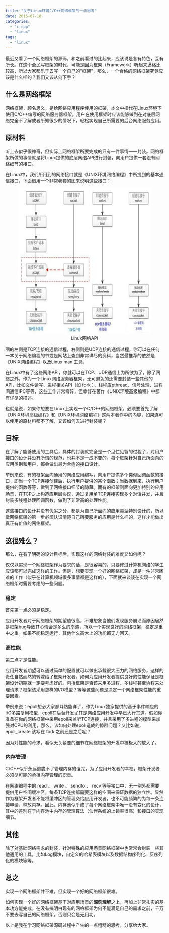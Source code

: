 ```yaml
---
title: "关于Linux环境C/C++网络框架的一点思考"
date: 2015-07-18
categories: 
  - "c-cpp"
  - "linux"
tags: 
  - "linux"
---
```


最近又看了一个网络框架的源码，和之前看过的比起来，应该说是各有特色，互有所长。在这个全民写框架的时代，可能是因为框架（Framework）听起来逼格比较高，所以大家都乐于去写一个自己的“框架”，那么，一个合格的网络框架究竟应该是什么样的？我们又该从何下手？

## 什么是网络框架

网络框架，顾名思义，是给网络应用程序使用的框架，本文中指代在Linux环境下使用C/C++编写的网络服务器框架。用户在使用框架时应该能够做到在对底层网络完全不了解或者所知很少的情况下，轻松实现自己所需要的后台网络服务应用。

## 原材料

听上去似乎很神奇，但实际上网络框架所要完成的只有一件事情——封装。网络框架所做的事情就是将Linux提供的底层网络API进行封装，向用户提供一套没有网络细节的接口。

<!--more-->

在Linux中，我们所用到的网络接口就是《UNIX环境网络编程》中所提到的基本通信接口，下面借用一个非常老套的图来说明这些接口：

<figure style="text-align: center;">
  <img src="/assets/images/showimage-10058343-10009581-022efe34cc941f7b1383e7e0805673f9.jpg" alt="Linux网络API" width="690" height="462" />
  <figcaption>Linux网络API</figcaption>
</figure>

图的左侧是TCP连接的通信过程，右侧则是UDP连接的通信过程，你可以在任何一本关于网络编程的书或是网站上查到非常详尽的资料，当然最推荐的依然是《UNIX网络编程》以及Linux man 工具。

在Linux中有了这些网络API，你就可以在TCP、UDP通信上为所欲为了，除了网络之外，作为一个Linux网络服务器框架，无可避免的还需要封装一些其他的API，比如文件读写、进程相关API（如 fork ）、线程库pthread、信号处理、进程间通信IPC等等，这些工作非常零碎，但幸好在著作《UNIX环境高级编程》中都有详尽的描述。

也就是说，如果你想要在Linux上实现一个C/C++的网络框架，必须要首先了解《UNIX环境高级编程》和《UNIX环境网络编程》这两本著作中的内容，如果连可以使用的原材料都不了解，又该如何去进行封装呢？

## 目标

在了解了能够使用的工具后，具体的封装就完全是一个见仁见智的过程了，对用户接口的设计并没有所谓的规范，也并不是一成不变的。每个框架针对自己所面向的应用类别和用户，都会做出最为合适的接口设计。

举例来说，有的框架面向通用的网络应用编写，向用户提供多个类似回调函数的接口，即当一个TCP连接创建后，执行用户提供的某个函数；当数据到来，执行用户提供的函数等等，做到了网络接口细节的隐藏。而有的框架则面向更加特别的应用场景，在TCP之上构造应用层协议，通过复用单TCP连接实现多个对话并发，并且封装多线程处理回调函数，做到了非常高的处理性能。

这些接口的设计并没有优劣之分，都是为自己所面向的应用类型特别设计的，所以做网络框架的第一步必须认识清楚自己所要服务的应用是什么样的，这样才能做出真正有价值的网络框架。

## 这很难么？

那么，在有了明确的设计目标后，实现这样的网络封装的难度又如何呢？

仅仅以实现一个网络框架作为要求的话，是很容易的，只要修过计算机网络的学生应该都可以完成这样的工作。但是，想要实现一个好的网络框架，却是一件非常困难的工作（似乎在计算机领域很多事情都是这样的），下面就来谈谈在实现一个网络框架时需要考虑的一些问题。

### 稳定

首先第一点必须是稳定。

应用开发者对于网络框架的期望值很高，不难想象当他们发现服务崩溃而原因居然是框架bug导致其心情会是多么的崩溃，所以一个实现良好的网络框架，稳定是重中之重。如果不能稳定运行，其他什么高大上的功能都无力回天。

### 高性能

第二点才是性能。

应用开发者期望可以通过简单的配置就可以做出承载很大压力的网络服务，这样的责任自然而然的转嫁给了框架开发者。如何为应用开发者提供良好的性能保证是框架设计初期就一定要考虑好的。包括框架是否该采用多进程、多线程甚至协程来处理请求？框架该采用怎样的I/O模型？等等这些问题是决定一个网络框架性能的重要因素。

举例来说：epoll想必大家都耳熟能详了，作为Linux独家提供的基于事件响应的I/O多路复用模型，epoll在后台开发尤其是网络应用开发中早已大行其道。假如你准备在你的网络框架中采用epoll来监听TCP连接，并且采用了多进程的模型来加强对CPU的利用，那么，该如何处理epoll造成的惊群问题？又比如说， epoll\_create 该写在 fork 之前还是之后呢？

因为对性能的苛求，看似无关紧要的细节在网络框架的开发中被极大的放大了。

### 内存管理

C/C++似乎永远逃脱不了管理内存的诅咒，为了应用开发者的幸福，框架开发者必须尽可能的承担内存管理的职责。

在网络编程中的 read 、 write 、 sendto 、 recv 等等接口中，无一例外都需要提供用户空间缓冲区，每条TCP连接都需要这样的空间来保证数据的独立性。显然作为框架开发者不能将缓冲区的管理交给应用开发者，也不可能频繁的为每一条连接申请、释放内存。因此，内存池似乎成了每个网络框架中唯一没有变化的设计，其中的差别在于内存池中内存的管理算法（伙伴系统的上镜率很高）和接口的实现细节。

## 其他

除了对基础网络需求的封装，针对特殊的应用场景网络框架中也常常会封装一些其他通用的工具，比如Log模块，自定义的哈希表模块以及数据结构序列化、反序列化的模块等等。

## 总之

实现一个网络框架并不难，但实现一个好的网络框架很难。

如何实现一个好的网络框架基于对应用场景的**深刻理解**之上，再加上非常扎实的基本功方能完成。在没有搞明白现有的网络框架为何不能满足自己的需求之前，千万不要去写自己的网络框架，否则只会是无用功。

以上是我在学习网络框架源码过程中产生的一点粗糙的思考，分享给大家。
